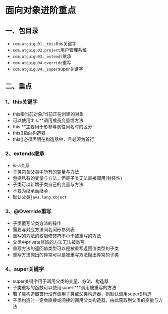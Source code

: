 # 面向对象进阶重点

## 一、包目录

* `com.atguigu01._this`this关键字
* `com.atguigu02.project`用户管理系统
* `com.atguigu03._extends`继承
* `com.atguigu04.override`重写
* `com.atguigu04._super`super关键字

## 二、重点

### 1、this关键字

* this指当前对象/当前正在创建的对象
* 可以使用this.**调用成员变量或方法
* this.**主要用于形参与属性同名时的区分
* this()指向构造器
* this()必须声明在构造器中，且必须为首行

### 2、extends继承

* is-a关系
* 子类包含父类中所有的变量与方法
* 包括私有的变量与方法，但是子类无法直接调用(封装性)
* 子类可以新增子类自己的变量与方法
* 不要为继承而继承
* 默认父类`java.lang.Object`

### 3、@Override重写

* 子类覆写父类方法的操作
* 需要与对应方法同名同形参列表
* 重写的方法的权限修饰符不小于被重写的方法
* 父类中private修饰的方法无法被重写
* 重写方法的返回值类型可以是被重写返回值类型的子类
* 重写方法抛出的异常可以是被重写方法抛出异常的子类

### 4、super关键字

* super关键字用于调用父类的变量、方法、构造器
* 子类重写的函数可以使用super.***调用被重写的方法
* 若子类构造器首行没有调用子类或父类构造器，则默认调用super()构造
* 子类构造时一定会直接或间接的调用父类构造器，由此获取到父类的变量与方法
